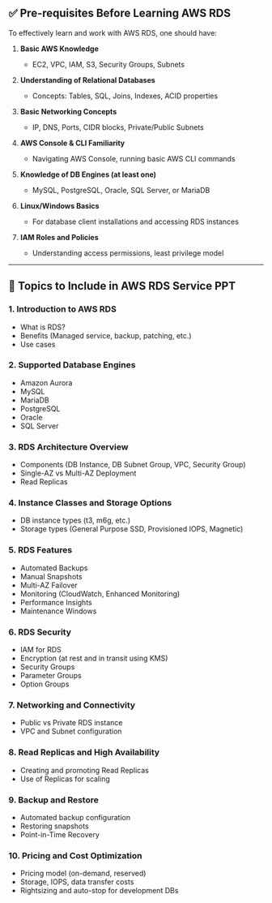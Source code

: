 ## ✅ **Pre-requisites Before Learning AWS RDS**

To effectively learn and work with AWS RDS, one should have:

1. **Basic AWS Knowledge**

   * EC2, VPC, IAM, S3, Security Groups, Subnets

2. **Understanding of Relational Databases**

   * Concepts: Tables, SQL, Joins, Indexes, ACID properties

3. **Basic Networking Concepts**

   * IP, DNS, Ports, CIDR blocks, Private/Public Subnets

4. **AWS Console & CLI Familiarity**

   * Navigating AWS Console, running basic AWS CLI commands

5. **Knowledge of DB Engines (at least one)**

   * MySQL, PostgreSQL, Oracle, SQL Server, or MariaDB

6. **Linux/Windows Basics**

   * For database client installations and accessing RDS instances

7. **IAM Roles and Policies**

   * Understanding access permissions, least privilege model

---

## 📘 **Topics to Include in AWS RDS Service PPT**

### 1. **Introduction to AWS RDS**

* What is RDS?
* Benefits (Managed service, backup, patching, etc.)
* Use cases

### 2. **Supported Database Engines**

* Amazon Aurora
* MySQL
* MariaDB
* PostgreSQL
* Oracle
* SQL Server

### 3. **RDS Architecture Overview**

* Components (DB Instance, DB Subnet Group, VPC, Security Group)
* Single-AZ vs Multi-AZ Deployment
* Read Replicas

### 4. **Instance Classes and Storage Options**

* DB instance types (t3, m6g, etc.)
* Storage types (General Purpose SSD, Provisioned IOPS, Magnetic)

### 5. **RDS Features**

* Automated Backups
* Manual Snapshots
* Multi-AZ Failover
* Monitoring (CloudWatch, Enhanced Monitoring)
* Performance Insights
* Maintenance Windows

### 6. **RDS Security**

* IAM for RDS
* Encryption (at rest and in transit using KMS)
* Security Groups
* Parameter Groups
* Option Groups

### 7. **Networking and Connectivity**

* Public vs Private RDS instance
* VPC and Subnet configuration

### 8. **Read Replicas and High Availability**

* Creating and promoting Read Replicas
* Use of Replicas for scaling

### 9. **Backup and Restore**

* Automated backup configuration
* Restoring snapshots
* Point-in-Time Recovery

### 10. **Pricing and Cost Optimization**

* Pricing model (on-demand, reserved)
* Storage, IOPS, data transfer costs
* Rightsizing and auto-stop for development DBs




